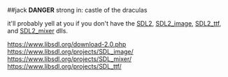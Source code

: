 ##jack **DANGER** strong in: castle of the draculas

it'll probably yell at you if you don't have the [SDL2](https://www.libsdl.org/download-2.0.php), [SDL2_image](https://www.libsdl.org/projects/SDL_image/), [SDL2_ttf](https://www.libsdl.org/projects/SDL_ttf/), and [SDL2_mixer](https://www.libsdl.org/projects/SDL_mixer/) dlls.

https://www.libsdl.org/download-2.0.php
https://www.libsdl.org/projects/SDL_image/
https://www.libsdl.org/projects/SDL_mixer/
https://www.libsdl.org/projects/SDL_ttf/
